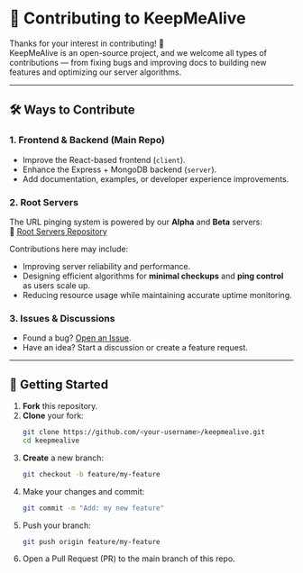 # 🤝 Contributing to KeepMeAlive

Thanks for your interest in contributing! 🎉  
KeepMeAlive is an open-source project, and we welcome all types of contributions — from fixing bugs and improving docs to building new features and optimizing our server algorithms.

---

## 🛠 Ways to Contribute

### 1. Frontend & Backend (Main Repo)
- Improve the React-based frontend (`client`).
- Enhance the Express + MongoDB backend (`server`).
- Add documentation, examples, or developer experience improvements.

### 2. Root Servers
The URL pinging system is powered by our **Alpha** and **Beta** servers:  
🔗 [Root Servers Repository](https://github.com/nikhilcharan-dev/root-servers/tree/main/keep-me-alive-servers)

Contributions here may include:
- Improving server reliability and performance.
- Designing efficient algorithms for **minimal checkups** and **ping control** as users scale up.
- Reducing resource usage while maintaining accurate uptime monitoring.

### 3. Issues & Discussions
- Found a bug? [Open an Issue](../../issues).
- Have an idea? Start a discussion or create a feature request.

---

## 🚀 Getting Started

1. **Fork** this repository.
2. **Clone** your fork:
   ```bash
   git clone https://github.com/<your-username>/keepmealive.git
   cd keepmealive
3. **Create** a new branch:
   ```bash
   git checkout -b feature/my-feature
4. Make your changes and commit:
   ```bash
   git commit -m "Add: my new feature"
5. Push your branch:
   ```bash
   git push origin feature/my-feature
6. Open a Pull Request (PR) to the main branch of this repo.